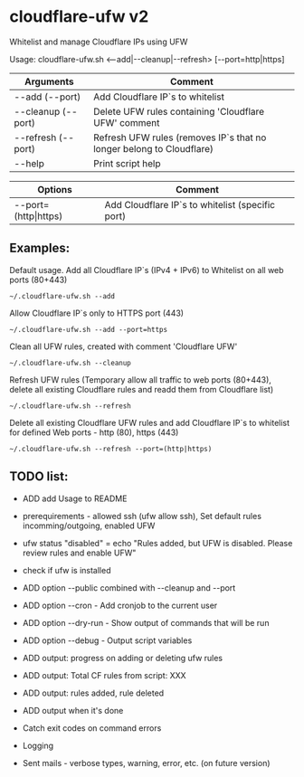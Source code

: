 # cloudflare-ufw v2

Whitelist and manage Cloudflare IPs using UFW

Usage: cloudflare-ufw.sh <--add|--cleanup|--refresh> [--port=http|https]

| Arguments             | Comment                                                              |
|-----------------------|----------------------------------------------------------------------|
| --add (--port)        | Add Cloudflare IP`s to whitelist                                     |
| --cleanup (--port)    | Delete UFW rules containing 'Cloudflare UFW' comment                 |
| --refresh (--port)    | Refresh UFW rules (removes IP`s that no longer belong to Cloudflare) |
| --help                | Print script help                                                    |

| Options              | Comment                                                               |
|----------------------|-----------------------------------------------------------------------|
| --port=(http\|https) | Add Cloudflare IP`s to whitelist (specific port)                      |


## Examples:
Default usage. Add all Cloudflare IP`s (IPv4 + IPv6) to Whitelist on all web ports (80+443)
```console
~/.cloudflare-ufw.sh --add
```
Allow Cloudflare IP`s only to HTTPS port (443)
```console
~/.cloudflare-ufw.sh --add --port=https
````
Clean all UFW rules, created with comment 'Cloudflare UFW'
```console
~/.cloudflare-ufw.sh --cleanup
```
Refresh UFW rules (Temporary allow all traffic to web ports (80+443), delete all existing Cloudflare rules and readd them from Cloudflare list)
```console
~/.cloudflare-ufw.sh --refresh
```
Delete all existing Cloudflare UFW rules and add Cloudflare IP`s to whitelist for defined Web ports - http (80), https (443) 
```console
~/.cloudflare-ufw.sh --refresh --port=(http|https)
```

## TODO list:
- ADD add Usage to README
- prerequirements - allowed ssh (ufw allow ssh), Set default rules incomming/outgoing, enabled UFW
- ufw status "disabled" = echo "Rules added, but UFW is disabled. Please review rules and enable UFW"
- check if ufw is installed

- ADD option --public combined with --cleanup and --port
- ADD option --cron - Add cronjob to the current user
- ADD option --dry-run - Show output of commands that will be run
- ADD option --debug - Output script variables

- ADD output: progress on adding or deleting ufw rules
- ADD output: Total CF rules from script: XXX
- ADD output: rules added, rule deleted
- ADD output when it's done

- Catch exit codes on command errors
- Logging
- Sent mails - verbose types, warning, error, etc. (on future version)